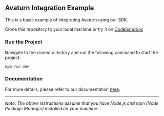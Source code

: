 ## Avaturn Integration Example

This is a basic example of integrating Avaturn using our SDK.

Clone this repository to your local machine or try it on [CodeSandbox](https://codesandbox.io/p/github/avaturn/sdk-example/)

### Run the Project

Navigate to the cloned directory and run the following command to start the project:

```
npm run dev
```

### Documentation

For more details, please refer to our documentation [here](https://docs.avaturn.me).

---


_Note: The above instructions assume that you have Node.js and npm (Node Package Manager) installed on your machine._
